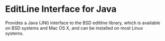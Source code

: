 EditLine Interface for Java
===========================

Provides a Java (JNI) interface to the BSD editline library, which is
available on BSD systems and Mac OS X, and can be installed on most Linux
systems.
